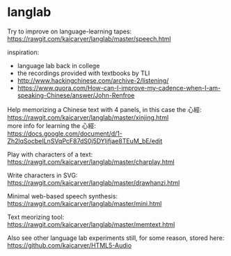 # langlab
Try to improve on language-learning tapes:<br>
https://rawgit.com/kaicarver/langlab/master/speech.html

inspiration:
- language lab back in college
- the recordings provided with textbooks by TLI
- http://www.hackingchinese.com/archive-2/listening/
- https://www.quora.com/How-can-I-improve-my-cadence-when-I-am-speaking-Chinese/answer/John-Renfroe

Help memorizing a Chinese text with 4 panels, in this case the 心經:<br>
https://rawgit.com/kaicarver/langlab/master/xinjing.html<br>
more info for learning the 心經:<br>
https://docs.google.com/document/d/1-Zh2lqSocbeILnSVqPcF87dS0j5DYljfjae8TEuM_bE/edit

Play with characters of a text:<br>
https://rawgit.com/kaicarver/langlab/master/charplay.html

Write characters in SVG:<br>
https://rawgit.com/kaicarver/langlab/master/drawhanzi.html

Minimal web-based speech synthesis:<br>
https://rawgit.com/kaicarver/langlab/master/mini.html

Text meorizing tool:<br>
https://rawgit.com/kaicarver/langlab/master/memtext.html

Also see other language lab experiments still, for some reason, stored here:<br>
https://github.com/kaicarver/HTML5-Audio
